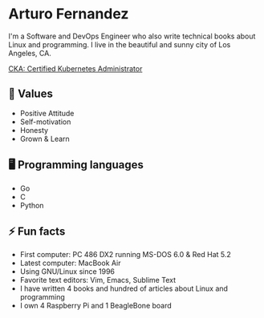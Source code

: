 # Arturo Fernandez
I'm a Software and DevOps Engineer who also write technical books about Linux
and programming. I live in the beautiful and sunny city of Los Angeles, CA.

[CKA: Certified Kubernetes Administrator](https://www.youracclaim.com/badges/a93b25a9-08cf-468f-8110-401316e62565/public_url)

## 💪 Values
* Positive Attitude
* Self-motivation
* Honesty
* Grown & Learn

## 🖥 Programming languages
* Go
* C
* Python

## ⚡ Fun facts
* First computer: PC 486 DX2 running MS-DOS 6.0 & Red Hat 5.2
* Latest computer: MacBook Air
* Using GNU/Linux since 1996
* Favorite text editors: Vim, Emacs, Sublime Text
* I have written 4 books and hundred of articles about Linux and programming
* I own 4 Raspberry Pi and 1 BeagleBone board